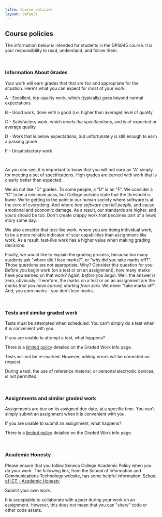 ```yaml
---
title: Course policies
layout: default
---
```


## Course policies

The information below is intended for students in the DPS945 course. It is your responsibility to read, understand, and follow them.

<br>

### Information About Grades

Your work will earn grades that that are fair and appropriate for the situation. Here's what you can expect for most of your work:

A - Excellent, top-quality work, which (typically) goes beyond normal expectations

B - Good work, done with a good (i.e. higher than average) level of quality

C - Satisfactory work, which *meets the specifications*, and is of expected or average quality

D - Work that is below expectations, but unfortunately is still enough to earn a passing grade

F - Unsatisfactory work

<br>

As you can see, it is important to know that you will not earn an "A" simply for meeting a set of specifications. High grades are earned with work that is clearly better than expected.

We do not like "D" grades. To some people, a "D" is an "F". We consider a "C" to be a minimum pass, but College policies state that the threshold is lower. We're getting to the point in our human society where software is at the core of everything. And where *bad software can kill people*, and cause emotional and economic damage. As a result, our standards are higher, and yours should be too. Don't create crappy work that becomes part of a news story some day.

We also consider that test-like work, where you are doing individual work, to be a more reliable indicator of your capabilities than assignment-like work. As a result, test-like work has a higher value when making grading decisions.

Finally, we would like to explain the grading process, because too many students ask "where did I lose marks?", or "why did you take marks off?". Those questions are not appropriate. Why? Consider this question for you: Before you begin work (on a test or on an assignment), how many marks have you earned on that work? Again, *before you begin*. Well, the answer is zero, obviously. Therefore, the marks on a test or on an assignment are the *marks that you have earned, starting from zero*. We never "take marks off". And, you *earn* marks - you don't lose marks.

<br>

### Tests and similar graded work

Tests must be attempted when scheduled. You can't simply do a test when it is convenient with you.

If you are unable to attempt a test, what happens? 

There is a [limited policy](graded-work#tests) detailed on the Graded Work info page. 

Tests will not be re-marked. However, adding errors will be corrected on request.

During a test, the use of reference material, or personal electronic devices, is not permitted.

<br>

### Assignments and similar graded work

Assignments are due on its assigned due date, at a specific time. You can't simply submit an assignment when it is convenient with you. 

If you are unable to submit an assignment, what happens?

There is a [limited policy](graded-work#assignments) detailed on the Graded Work info page. 

<br>

### Academic Honesty

Please ensure that you follow Seneca College Academic Policy when you do your work. The following link, from the School of Information and Communications Technology website, has some helpful information: <a href="https://ict.senecacollege.ca/students/academic-honesty-policy" target="_blank" rel="noopener">School of ICT - Academic Honesty</a>

Submit your own work. 

It is acceptable to collaborate with a peer during your work on an assignment. However, this does *not* mean that you can "share" code or other code assets. 

<br>
